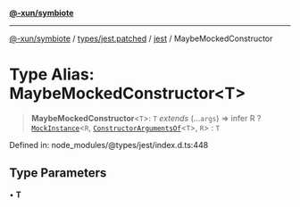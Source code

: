 [**@-xun/symbiote**](../../../../../README.md)

***

[@-xun/symbiote](../../../../../README.md) / [types/jest.patched](../../../README.md) / [jest](../README.md) / MaybeMockedConstructor

# Type Alias: MaybeMockedConstructor\<T\>

> **MaybeMockedConstructor**\<`T`\>: `T` *extends* (...`args`) => infer R ? [`MockInstance`](../interfaces/MockInstance.md)\<`R`, [`ConstructorArgumentsOf`](ConstructorArgumentsOf.md)\<`T`\>, `R`\> : `T`

Defined in: node\_modules/@types/jest/index.d.ts:448

## Type Parameters

• **T**
